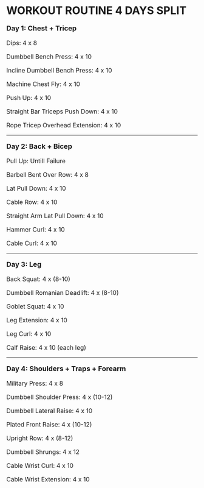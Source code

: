 # WORKOUT ROUTINE 4 DAYS SPLIT

<font size="4">

**Day 1: Chest + Tricep**

</font>

<font size="3">

Dips: 4 x 8

Dumbbell Bench Press: 4 x 10

Incline Dumbbell Bench Press: 4 x 10

Machine Chest Fly: 4 x 10 

Push Up: 4 x 10

Straight Bar Triceps Push Down: 4 x 10

Rope Tricep Overhead Extension: 4 x 10

</font>

-----

<font size="4">

**Day 2: Back + Bicep**

</font>

<font size="3">

Pull Up: Untill Failure

Barbell Bent Over Row: 4 x 8

Lat Pull Down: 4 x 10

Cable Row: 4 x 10

Straight Arm Lat Pull Down: 4 x 10

Hammer Curl: 4 x 10

Cable Curl: 4 x 10

</font>

-----

<font size="4">

**Day 3: Leg**

</font>

<font size="3">

Back Squat: 4 x (8-10)

Dumbbell Romanian Deadlift: 4 x (8-10)

Goblet Squat: 4 x 10

Leg Extension: 4 x 10

Leg Curl: 4 x 10

Calf Raise: 4 x 10 (each leg)

</font>

-----

<font size="4">

**Day 4: Shoulders + Traps + Forearm**

</font>

<font size="3">

Military Press: 4 x 8

Dumbbell Shoulder Press: 4 x (10-12)

Dumbbell Lateral Raise: 4 x 10

Plated Front Raise: 4 x (10-12)

Upright Row: 4 x (8-12)

Dumbbell Shrungs: 4 x 12

Cable Wrist Curl: 4 x 10

Cable Wrist Extension: 4 x 10

</font>

